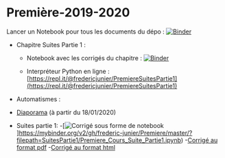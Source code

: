 # Première-2019-2020

Lancer un Notebook pour tous les documents du dépo : [![Binder](https://mybinder.org/badge_logo.svg)](https://mybinder.org/v2/gh/frederic-junier/Premiere/master)

* Chapitre Suites Partie 1 :

  - Notebook avec les corrigés du chapitre : [![Binder](https://mybinder.org/badge_logo.svg)](https://mybinder.org/v2/gh/frederic-junier/Premiere/master/?filepath=SuitesPartie1/Premiere_Cours_Suite_Partie1.ipynb)

  - Interpréteur Python en ligne : [https://repl.it/@fredericjunier/PremiereSuitesPartie1](https://repl.it/@fredericjunier/PremiereSuitesPartie1)
  
  
 * Automatismes :
 
 - [Diaporama](Automatismes/2019-2020/PremiereAutomatismes-2019-2020.pdf) (à partir du 18/01/2020)
 
 * Suites partie 1:
  -[![Corrigé sous forme de notebook](https://mybinder.org/badge_logo.svg)]https://mybinder.org/v2/gh/frederic-junier/Premiere/master/?filepath=SuitesPartie1/Premiere_Cours_Suite_Partie1.ipynb)
  -[Corrigé au format pdf](SuitesPartie1/Premiere_Cours_Suite_Partie1.pdf)
  -[Corrigé au format html](SuitesPartie1/Premiere_Cours_Suite_Partie1.html)
